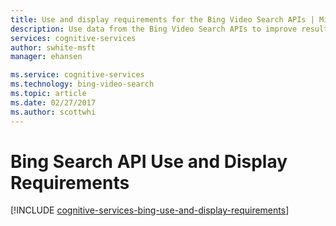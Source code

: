 ```yaml
---
title: Use and display requirements for the Bing Video Search APIs | Microsoft Docs
description: Use data from the Bing Video Search APIs to improve results from searches for video content.
services: cognitive-services
author: swhite-msft
manager: ehansen

ms.service: cognitive-services
ms.technology: bing-video-search
ms.topic: article
ms.date: 02/27/2017
ms.author: scottwhi
---
```


# Bing Search API Use and Display Requirements

[!INCLUDE [cognitive-services-bing-use-and-display-requirements](../../../includes/cognitive-services-bing-use-and-display-requirements.md)]


